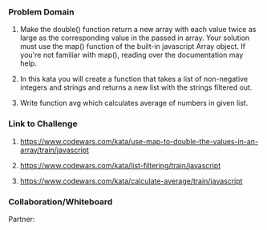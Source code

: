 ### Problem Domain

1. Make the double() function return a new array with each value twice as large as the corresponding value in the passed in array. Your solution must use the map() function of the built-in javascript Array object. If you're not familiar with map(), reading over the documentation may help.

2. In this kata you will create a function that takes a list of non-negative integers and strings and returns a new list with the strings filtered out.

3. Write function avg which calculates average of numbers in given list.

### Link to Challenge

1. https://www.codewars.com/kata/use-map-to-double-the-values-in-an-array/train/javascript

2. https://www.codewars.com/kata/list-filtering/train/javascript

3. https://www.codewars.com/kata/calculate-average/train/javascript

### Collaboration/Whiteboard

Partner: